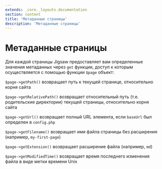 ```yaml
---
extends: _core._layouts.documentation
section: content
title: 'Метаданные страницы'
description: 'Метаданные страницы'
---
```


# Метаданные страницы
Для каждой страницы Jigsaw предоставляет вам определенные значения метаданных через `get` функции, доступ к которым осуществляется с помощью функции `$page` объект:

`$page->getPath()` возвращает путь к текущей странице, относительно корня сайта

`$page->getRelativePath()` возвращает относительный путь (т.е. родительские директории) текущей страницы, относительно корня сайта

`$page->getUrl()` возвращает полный URL элемента, если `baseUrl` был определен в `config.php`

`$page->getFilename()` возвращает имя файла страницы без расширения (например, `my-first-page`)

`$page->getExtension()` возвращает расширение файла (например, `md`)

`$page->getModifiedTime()` возвращает время последнего изменения файла в виде метки времени Unix
